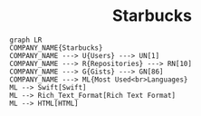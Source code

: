 <h1 align="center">Starbucks</h1>

```mermaid
graph LR
COMPANY_NAME{Starbucks}
COMPANY_NAME ---> U{Users} ---> UN[1]
COMPANY_NAME ---> R{Repositories} ---> RN[10]
COMPANY_NAME ---> G{Gists} ---> GN[86]
COMPANY_NAME ---> ML{Most Used<br>Languages}
ML --> Swift[Swift]
ML --> Rich_Text_Format[Rich Text Format]
ML --> HTML[HTML]
```
